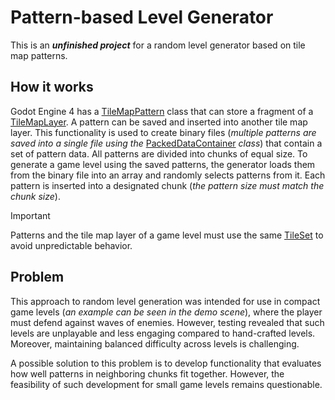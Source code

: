 # Pattern-based Level Generator

This is an **_unfinished project_** for a random level generator based on tile map patterns.

## How it works

Godot Engine 4 has a [TileMapPattern](https://docs.godotengine.org/en/stable/classes/class_tilemappattern.html) class that can store a fragment of a [TileMapLayer](https://docs.godotengine.org/en/stable/classes/class_tilemaplayer.html#class-tilemaplayer). A pattern can be saved and inserted into another tile map layer. This functionality is used to create binary files (_multiple patterns are saved into a single file using the_ [PackedDataContainer](https://docs.godotengine.org/en/stable/classes/class_packeddatacontainer.html) _class_) that contain a set of pattern data. All patterns are divided into chunks of equal size. To generate a game level using the saved patterns, the generator loads them from the binary file into an array and randomly selects patterns from it. Each pattern is inserted into a designated chunk (_the pattern size must match the chunk size_).

> [!IMPORTANT]  
> Patterns and the tile map layer of a game level must use the same [TileSet](https://docs.godotengine.org/en/stable/classes/class_tileset.html) to avoid unpredictable behavior.

## Problem

This approach to random level generation was intended for use in compact game levels (_an example can be seen in the demo scene_), where the player must defend against waves of enemies. However, testing revealed that such levels are unplayable and less engaging compared to hand-crafted levels. Moreover, maintaining balanced difficulty across levels is challenging.

A possible solution to this problem is to develop functionality that evaluates how well patterns in neighboring chunks fit together. However, the feasibility of such development for small game levels remains questionable.
